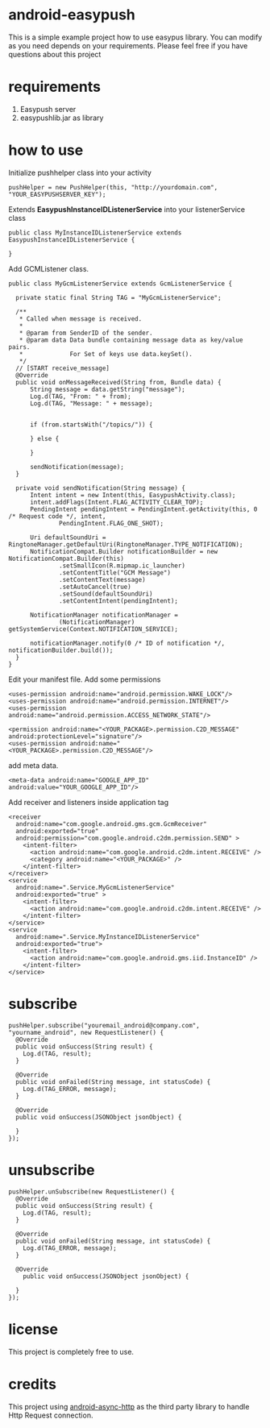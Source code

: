 # android-easypush
  This is a simple example project how to use easypus library. You can modify as you need depends on your requirements. Please feel free if you have questions about this project
  
# requirements
  1. Easypush server
  2. easypushlib.jar as library

# how to use
  Initialize pushhelper class into your activity
  
  ```
  pushHelper = new PushHelper(this, "http://yourdomain.com", "YOUR_EASYPUSHSERVER_KEY");
  ```
  
  Extends **EasypushInstanceIDListenerService** into your listenerService class
  
  ```
  public class MyInstanceIDListenerService extends EasypushInstanceIDListenerService {

  }
  ```
  
  Add GCMListener class.
  
  ```
  public class MyGcmListenerService extends GcmListenerService {

    private static final String TAG = "MyGcmListenerService";

    /**
     * Called when message is received.
     *
     * @param from SenderID of the sender.
     * @param data Data bundle containing message data as key/value pairs.
     *             For Set of keys use data.keySet().
     */
    // [START receive_message]
    @Override
    public void onMessageReceived(String from, Bundle data) {
        String message = data.getString("message");
        Log.d(TAG, "From: " + from);
        Log.d(TAG, "Message: " + message);


        if (from.startsWith("/topics/")) {

        } else {

        }

        sendNotification(message);
    }

    private void sendNotification(String message) {
        Intent intent = new Intent(this, EasypushActivity.class);
        intent.addFlags(Intent.FLAG_ACTIVITY_CLEAR_TOP);
        PendingIntent pendingIntent = PendingIntent.getActivity(this, 0 /* Request code */, intent,
                PendingIntent.FLAG_ONE_SHOT);

        Uri defaultSoundUri = RingtoneManager.getDefaultUri(RingtoneManager.TYPE_NOTIFICATION);
        NotificationCompat.Builder notificationBuilder = new NotificationCompat.Builder(this)
                .setSmallIcon(R.mipmap.ic_launcher)
                .setContentTitle("GCM Message")
                .setContentText(message)
                .setAutoCancel(true)
                .setSound(defaultSoundUri)
                .setContentIntent(pendingIntent);

        NotificationManager notificationManager =
                (NotificationManager) getSystemService(Context.NOTIFICATION_SERVICE);

        notificationManager.notify(0 /* ID of notification */, notificationBuilder.build());
    }
  }
  ```
  
  Edit your manifest file. Add some permissions
  
  ```
  <uses-permission android:name="android.permission.WAKE_LOCK"/>
  <uses-permission android:name="android.permission.INTERNET"/>
  <uses-permission android:name="android.permission.ACCESS_NETWORK_STATE"/>

  <permission android:name="<YOUR_PACKAGE>.permission.C2D_MESSAGE" android:protectionLevel="signature"/>
  <uses-permission android:name="<YOUR_PACKAGE>.permission.C2D_MESSAGE"/>
  ```
  
  add meta data. 
  
  ```
  <meta-data android:name="GOOGLE_APP_ID" android:value="YOUR_GOOGLE_APP_ID"/>
  ```
  
  Add receiver and listeners inside application tag
  
  ```
  <receiver
    android:name="com.google.android.gms.gcm.GcmReceiver"
    android:exported="true"
    android:permission="com.google.android.c2dm.permission.SEND" >
      <intent-filter>
        <action android:name="com.google.android.c2dm.intent.RECEIVE" />
        <category android:name="<YOUR_PACKAGE>" />
      </intent-filter>
  </receiver>
  <service
    android:name=".Service.MyGcmListenerService"
    android:exported="true" >
      <intent-filter>
        <action android:name="com.google.android.c2dm.intent.RECEIVE" />
      </intent-filter>
  </service>
  <service
    android:name=".Service.MyInstanceIDListenerService"
    android:exported="true">
      <intent-filter>
        <action android:name="com.google.android.gms.iid.InstanceID" />
      </intent-filter>
  </service>
  ```
  
# subscribe

  ```
  pushHelper.subscribe("youremail_android@company.com", "yourname_android", new RequestListener() {
    @Override
    public void onSuccess(String result) {
      Log.d(TAG, result);
    }

    @Override
    public void onFailed(String message, int statusCode) {
      Log.d(TAG_ERROR, message);
    }

    @Override
    public void onSuccess(JSONObject jsonObject) {

    }
  });
  ```

# unsubscribe

  ```
  pushHelper.unSubscribe(new RequestListener() {
    @Override
    public void onSuccess(String result) {
      Log.d(TAG, result);
    }

    @Override
    public void onFailed(String message, int statusCode) {
      Log.d(TAG_ERROR, message);
    }

    @Override
      public void onSuccess(JSONObject jsonObject) {

    }
  });
  ```

# license
  This project is completely free to use.

# credits
  This project using [android-async-http](http://loopj.com/android-async-http/ "android-async-http") as the third party library to handle Http Request connection.
